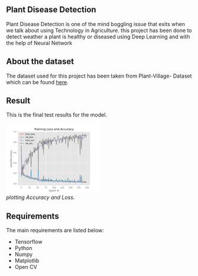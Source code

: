 ## Plant Disease Detection
Plant Disease Detection is one of the mind boggling issue that exits when we talk about using Technology in Agriculture.
this project has been done to detect weather a plant is healthy or diseased using Deep Learning and with the help of Neural Network

## About the dataset
The dataset used for this project has been taken from Plant-Village- Dataset which can be found [here](https://github.com/spMohanty/PlantVillage-Dataset/tree/master/raw/color/).

## Result
This is the final test results for the model.

<p>
	<img src="assets/plot.png" alt="photo not available" width="50%" height="50%">
	<br>
	<em>plotting Accuracy and Loss.</em>
</p>

## Requirements
The main requirements are listed below:

* Tensorflow
* Python
* Numpy
* Matplotlib
* Open CV
